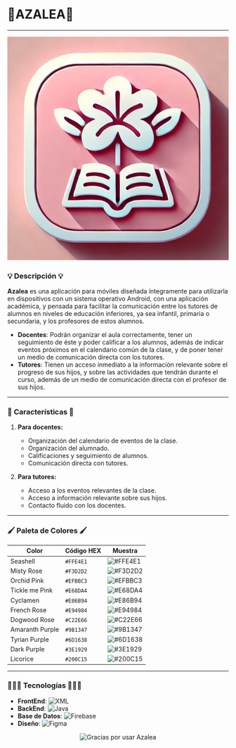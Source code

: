 # 🌸**AZALEA**🌸
---
<p align="center", width="50", height="50">
  <img src="https://github.com/Manuvi03/PAD-2024-25.Azalea/blob/develop/app/src/main/res/drawable/logo.png" alt="Logo de Azalea"/>
</p>


### 💡 **Descripción** 💡
**Azalea** es una aplicación para móviles diseñada íntegramente para utilizarla en dispositivos con un sistema operativo Android, con una aplicación académica, y pensada para facilitar la comunicación entre los tutores de alumnos en niveles de educación inferiores, ya sea infantil, primaria o secundaria, y los profesores de estos alumnos.
- **Docentes**: Podrán organizar el aula correctamente, tener un seguimiento de éste y poder calificar a los alumnos, además de indicar eventos próximos en el calendario común de la clase, y de poner tener un medio de comunicación directa con los tutores.
- **Tutores**: Tienen un acceso inmediato a la información relevante sobre el progreso de sus hijos, y sobre las actividades que tendrán durante el curso, además de un medio de comunicación directa con el profesor de sus hijos.

---

### 📖 **Características** 📖
1. **Para docentes:**
   - Organización del calendario de eventos de la clase.
   - Organización del alumnado.
   - Calificaciones y seguimiento de alumnos.
   - Comunicación directa con tutores.

2. **Para tutores:**
   - Acceso a los eventos relevantes de la clase.
   - Acceso a información relevante sobre sus hijos.
   - Contacto fluido con los docentes.

---

### 🖌️ **Paleta de Colores** 🖌️

| Color                | Código HEX  | Muestra   |
|----------------------|-------------|-----------|
| Seashell             | `#FFE4E1`  | ![#FFE4E1](https://via.placeholder.com/15/FFE4E1/000000?text=+) |
| Misty Rose           | `#F3D2D2`  | ![#F3D2D2](https://via.placeholder.com/15/F3D2D2/000000?text=+) |
| Orchid Pink          | `#EFBBC3`  | ![#EFBBC3](https://via.placeholder.com/15/EFBBC3/000000?text=+) |
| Tickle me Pink       | `#E68DA4`  | ![#E68DA4](https://via.placeholder.com/15/E68DA4/000000?text=+) |
| Cyclamen             | `#E86B94`  | ![#E86B94](https://via.placeholder.com/15/E86B94/000000?text=+) |
| French Rose          | `#E94984`  | ![#E94984](https://via.placeholder.com/15/E94984/000000?text=+) |
| Dogwood Rose         | `#C22E66`  | ![#C22E66](https://via.placeholder.com/15/C22E66/000000?text=+) |
| Amaranth Purple      | `#9B1347`  | ![#9B1347](https://via.placeholder.com/15/9B1347/000000?text=+) |
| Tyrian Purple        | `#6D1638`  | ![#6D1638](https://via.placeholder.com/15/6D1638/000000?text=+) |
| Dark Purple          | `#3E1929`  | ![#3E1929](https://via.placeholder.com/15/3E1929/000000?text=+) |
| Licorice             | `#200C15`  | ![#200C15](https://via.placeholder.com/15/200C15/000000?text=+) |

---

### 👩🏻‍💻 **Tecnologías** 👩🏻‍💻
- **FrontEnd**: ![XML](https://img.shields.io/badge/XML-767C52?logo=xml&logoColor=fff)
- **BackEnd**: ![Java](https://img.shields.io/badge/Java-ED8B00?style=for-the-badge&logo=openjdk&logoColor=white)
- **Base de Datos**: ![Firebase](https://img.shields.io/badge/firebase-a08021?style=for-the-badge&logo=firebase&logoColor=ffcd34)
- **Diseño**: ![Figma](https://img.shields.io/badge/figma-%23F24E1E.svg?style=for-the-badge&logo=figma&logoColor=white)

<p align="center"> <img src="https://via.placeholder.com/300x50/FFE4E1/200C15?text=Gracias+por+usar+Azalea!" alt="Gracias por usar Azalea" /> </p>
